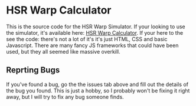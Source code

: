 # HSR Warp Calculator
This is the source code for the HSR Warp Simulator.  If your looking to use the simulator, it's available here: [HSR Warp Calculator](https://hsr-warp-simulator.netlify.app/).  If your here to the see the code: there's not a lot of it's  it's just HTML, CSS and basic Javascript.  There are many fancy JS frameworks that could have been used, but they all seemed like massive overkill.

## Reprting Bugs
If you've found a bug, go the the issues tab above and fill out the details of the bug you found.  This is just a hobby, so I probably won't be fixing it right away, but I will try to fix any bug someone finds.